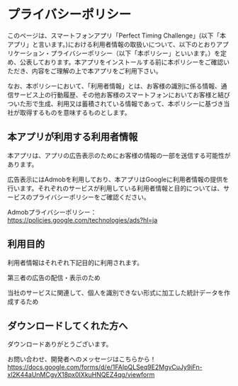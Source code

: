# プライバシーポリシー
このページは、スマートフォンアプリ「Perfect Timing Challenge」(以下「本アプリ」と言います。)における利用者情報の取扱いについて、以下のとおりアプリケーション・プライバシーポリシー（以下「本ポリシー」といいます。）を定め、公表しております。本アプリをインストールする前に本ポリシーをご確認いただき、内容をご理解の上で本アプリをご利用下さい。

なお、本ポリシーにおいて、「利用者情報」とは、お客様の識別に係る情報、通信サービス上の行動履歴、その他お客様のスマートフォンにおいてお客様と結びついた形で生成、利用又は蓄積されている情報であって、本ポリシーに基づき当社が取得するものを意味するものとします。

## 本アプリが利用する利用者情報
本アプリは、アプリの広告表示のためにお客様の情報の一部を送信する可能性があります。

広告表示にはAdmobを利用しており、本アプリはGoogleに利用者情報の提供を行います。それぞれのサービスが利用している利用者情報と目的については、サービスのプライバシーポリシーをご確認ください。

Admobプライバシーポリシー：https://policies.google.com/technologies/ads?hl=ja

## 利用目的
利用者情報はそれぞれ下記目的に利用されます。

第三者の広告の配信・表示のため

当社のサービスに関連して、個人を識別できない形式に加工した統計データを作成するため


## ダウンロードしてくれた方へ
ダウンロードありがとうございます。

お問い合わせ、開発者へのメッセージはこちらから！https://docs.google.com/forms/d/e/1FAIpQLSeq9E2MgvCuJy9iFn-xl2K44aUnMCgvX18px0IXkuHNQEZ4qg/viewform
